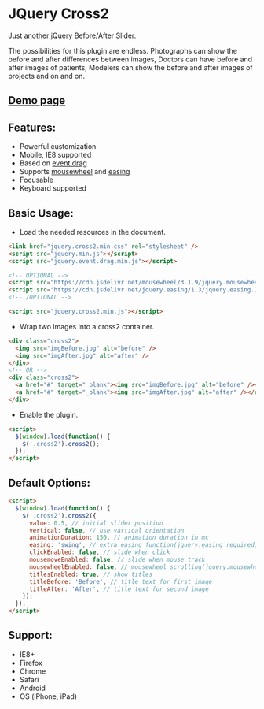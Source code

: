 JQuery Cross2
===================
Just another jQuery Before/After Slider.

The possibilities for this plugin are endless. Photographs can show the before and after differences between images, Doctors can have before and after images of patients, Modelers can show the before and after images of projects and on and on.

[Demo page](http://nxeed.github.io/jQuery-Cross2/)
-------------

Features:
-------------
* Powerful customization
* Mobile, IE8 supported
* Based on [event.drag](https://github.com/threedubmedia/jquery.threedubmedia/tree/master/event.drag)
* Supports [mousewheel](https://github.com/jquery/jquery-mousewheel) and [easing](https://github.com/gdsmith/jquery.easing)
* Focusable
* Keyboard supported

Basic Usage:
-------------
* Load the needed resources in the document.
``` html
<link href="jquery.cross2.min.css" rel="stylesheet" />
<script src="jquery.min.js"></script>
<script src="jquery.event.drag.min.js"></script>

<!-- OPTIONAL -->
<script src="https://cdn.jsdelivr.net/mousewheel/3.1.9/jquery.mousewheel.min.js"></script>
<script src="https://cdn.jsdelivr.net/jquery.easing/1.3/jquery.easing.1.3.min.js"></script>
<!-- /OPTIONAL -->

<script src="jquery.cross2.min.js"></script>
```
* Wrap two images into a cross2 container.
``` html
<div class="cross2">
  <img src="imgBefore.jpg" alt="before" />
  <img src="imgAfter.jpg" alt="after" />
</div>
<!-- OR -->
<div class="cross2">
  <a href="#" target="_blank"><img src="imgBefore.jpg" alt="before" /></a>
  <a href="#" target="_blank"><img src="imgAfter.jpg" alt="after" /></a>
</div>
```
* Enable the plugin.
``` html
<script>
  $(window).load(function() {
    $('.cross2').cross2();
  });
</script>
```
Default Options:
-------------
``` html
<script>
  $(window).load(function() {
    $('.cross2').cross2({
      value: 0.5, // initial slider position
      vertical: false, // use vartical orientation
      animationDuration: 150, // animation duration in mc
      easing: 'swing', // extra easing function(jquery.easing required)
      clickEnabled: false, // slide when click
      mousemoveEnabled: false, // slide when mouse track
      mousewheelEnabled: false, // mousewheel scrolling(jquery.mousewheel required)
      titlesEnabled: true, // show titles
      titleBefore: 'Before', // title text for first image
      titleAfter: 'After', // title text for second image
    });
  });
</script>
```
Support:
-------------
* IE8+
* Firefox
* Chrome
* Safari
* Android
* OS (iPhone, iPad)
